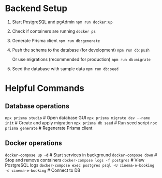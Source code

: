 # Backend Setup

1. Start PostgreSQL and pgAdmin
```npm run docker:up```

2. Check if containers are running
```docker ps```

3. Generate Prisma client
```npm run db:generate```

4. Push the schema to the database (for development)
```npm run db:push```

   Or use migrations (recommended for production)
```npm run db:migrate```

6. Seed the database with sample data
```npm run db:seed```

# Helpful Commands

## Database operations
```npx prisma studio```                     # Open database GUI
```npx prisma migrate dev --name init```    # Create and apply migration
```npx prisma db seed```                    # Run seed script
```npx prisma generate```                   # Regenerate Prisma client

## Docker operations
```docker-compose up -d```               # Start services in background
```docker-compose down```                # Stop and remove containers
```docker-compose logs -f postgres```    # View PostgreSQL logs
```docker-compose exec postgres psql -U cinema-e-booking -d cinema-e-booking```  # Connect to DB
